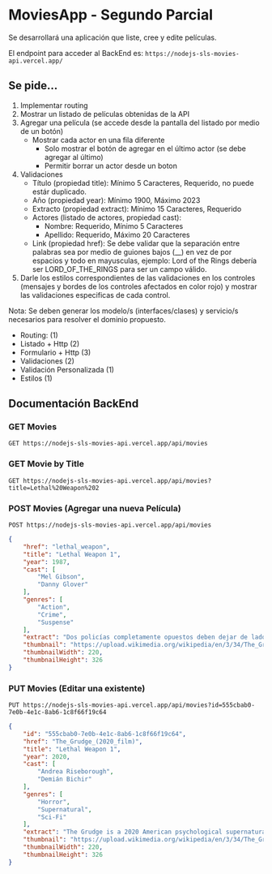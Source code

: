 # MoviesApp - Segundo Parcial

Se desarrollará una aplicación que liste, cree y edite películas.

El endpoint para acceder al BackEnd es: `https://nodejs-sls-movies-api.vercel.app/`

## Se pide...

1. Implementar routing
2. Mostrar un listado de películas obtenidas de la API
3. Agregar una película (se accede desde la pantalla del listado por medio de un botón)
   - Mostrar cada actor en una fila diferente 
      - Solo mostrar el botón de agregar en el último actor (se debe agregar al último)
      - Permitir borrar un actor desde un boton
4. Validaciones
   - Título (propiedad title): Mínimo 5 Caracteres, Requerido, no puede estár duplicado.
   - Año (propiedad year): Mínimo 1900, Máximo 2023
   - Extracto (propiedad extract): Mínimo 15 Caracteres, Requerido
   - Actores (listado de actores, propiedad cast):
      - Nombre: Requerido, Mínimo 5 Caracteres
      - Apellido: Requerido, Máximo 20 Caracteres
   - Link (propiedad href): Se debe validar que la separación entre palabras sea por medio de guiones bajos (__) en vez de por espacios y todo en mayusculas, ejemplo: Lord of the Rings debería ser LORD_OF_THE_RINGS para ser un campo válido.
5. Darle los estilos correspondientes de las validaciones en los controles (mensajes y bordes de los controles afectados en color rojo) y mostrar las validaciones especificas de cada control.

Nota: Se deben generar los modelo/s (interfaces/clases) y servicio/s necesarios para resolver el dominio propuesto.
- Routing: (1)
- Listado + Http (2)
- Formulario + Http (3)
- Validaciones (2)
- Validación Personalizada (1)
- Estilos (1)

## Documentación BackEnd

### GET Movies
`GET https://nodejs-sls-movies-api.vercel.app/api/movies`

### GET Movie by Title
`GET https://nodejs-sls-movies-api.vercel.app/api/movies?title=Lethal%20Weapon%202`

### POST Movies (Agregar una nueva Película)
`POST https://nodejs-sls-movies-api.vercel.app/api/movies`

``` JSON
{
    "href": "lethal_weapon",
    "title": "Lethal Weapon 1",
    "year": 1987,
    "cast": [
        "Mel Gibson",
        "Danny Glover"
    ],
    "genres": [
        "Action",
        "Crime",
        "Suspense"
    ],
    "extract": "Dos policías completamente opuestos deben dejar de lado sus diferencias para atrapar a una pandilla de traficantes de drogas.",
    "thumbnail": "https://upload.wikimedia.org/wikipedia/en/3/34/The_Grudge_2020_Poster.jpeg",
    "thumbnailWidth": 220,
    "thumbnailHeight": 326
}
```

### PUT Movies (Editar una existente)
`PUT https://nodejs-sls-movies-api.vercel.app/api/movies?id=555cbab0-7e0b-4e1c-8ab6-1c8f66f19c64`

``` JSON
{
    "id": "555cbab0-7e0b-4e1c-8ab6-1c8f66f19c64",
    "href": "The_Grudge_(2020_film)",
    "title": "Lethal Weapon 1",
    "year": 2020,
    "cast": [
        "Andrea Riseborough",
        "Demián Bichir"
    ],
    "genres": [
        "Horror",
        "Supernatural",
        "Sci-Fi"
    ],
    "extract": "The Grudge is a 2020 American psychological supernatural horror film written and directed by Nicolas Pesce. Originally announced as a reboot of the 2004 American remake and the original 2002 Japanese horror film Ju-On: The Grudge, the film ended up taking place before and during the events of the 2004 film and its two direct sequels, and is the fourth installment in the American The Grudge film series. The film stars Andrea Riseborough, Demián Bichir, John Cho, Betty Gilpin, Lin Shaye, and Jacki Weaver, and follows a police officer who investigates several murders that are seemingly connected to a single house.",
    "thumbnail": "https://upload.wikimedia.org/wikipedia/en/3/34/The_Grudge_2020_Poster.jpeg",
    "thumbnailWidth": 220,
    "thumbnailHeight": 326
}
```
